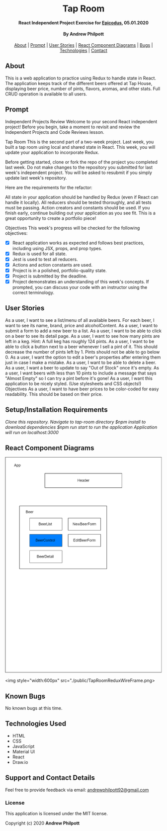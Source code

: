 <div align=center>

# Tap Room

#### React Independent Project Exercise for [Epicodus](https://www.epicodus.com/), 05.01.2020

#### By **Andrew Philpott**

[About](#About) | [Prompt](#Prompt) | [User Stories](#User-Stories) | [React Component Diagrams](#React-Component-Diagrams) | [Bugs](#Known-Bugs) | [Technologies](#Technologies-Used) | [Contact](#Support-and-Contact-Details)

</div>

## About

This is a web application to practice using Redux to handle state in React. The application keeps track of the different beers offered at Tap House, displaying beer price, number of pints, flavors, aromas, and other stats. Full CRUD operation is available to all users.

## Prompt

Independent Projects Review
Welcome to your second React independent project! Before you begin, take a moment to revisit and review the Independent Projects and Code Reviews lesson.

Tap Room
This is the second part of a two-week project. Last week, you built a tap room using local and shared state in React. This week, you will update your application to incorporate Redux.

Before getting started, clone or fork the repo of the project you completed last week. Do not make changes to the repository you submitted for last week's independent project. You will be asked to resubmit if you simply update last week's repository.

Here are the requirements for the refactor:

All state in your application should be handled by Redux (even if React can handle it locally).
All reducers should be tested thoroughly, and all tests must be passing.
Action creators and constants should be used.
If you finish early, continue building out your application as you see fit. This is a great opportunity to create a portfolio piece!

Objectives
This week's progress will be checked for the following objectives:

- [x] React application works as expected and follows best practices, including using JSX, props, and prop types.
- [x] Redux is used for all state.
- [x] Jest is used to test all reducers.
- [x] Actions and action constants are used.
- [x] Project is in a polished, portfolio-quality state.
- [x] Project is submitted by the deadline.
- [x] Project demonstrates an understanding of this week's concepts. If prompted, you can discuss your code with an instructor using the correct terminology.

## User Stories

As a user, I want to see a list/menu of all available beers. For each beer, I want to see its name, brand, price and alcoholContent.
As a user, I want to submit a form to add a new beer to a list.
As a user, I want to be able to click on a beer to see its detail page.
As a user, I want to see how many pints are left in a keg. Hint: A full keg has roughly 124 pints.
As a user, I want to be able to click a button next to a beer whenever I sell a pint of it. This should decrease the number of pints left by 1. Pints should not be able to go below 0.
As a user, I want the option to edit a beer's properties after entering them just in case I make a mistake.
As a user, I want to be able to delete a beer.
As a user, I want a beer to update to say "Out of Stock" once it's empty.
As a user, I want beers with less than 10 pints to include a message that says "Almost Empty" so I can try a pint before it's gone!
As a user, I want this application to be nicely styled. (Use stylesheets and CSS objects!)
Objectives
As a user, I want to have beer prices to be color-coded for easy readability. This should be based on their price.

## Setup/Installation Requirements

_Clone this repository._
_Navigate to tap-room directory_
_\$npm install to download dependencies_
_\$npm run start to run the application_
_Application will run on localhost:3000_

## React Component Diagrams

<img style="width:600px" src="./public/TapRoomRedux.png">

<img style="width:600px" src="./public/TapRoomReduxWireFrame.png>

## Known Bugs

No known bugs at this time.

## Technologies Used

- HTML
- CSS
- JavaScript
- Material UI
- React
- Draw.io

## Support and Contact Details

Feel free to provide feedback via email: andrewphilpott92@gmail.com

### License

This application is licensed under the MIT license.

Copyright (c) 2020 **Andrew Philpott**
